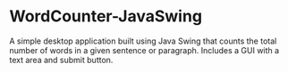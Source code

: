 # WordCounter-JavaSwing
A simple desktop application built using Java Swing that counts the total number of words in a given sentence or paragraph. Includes a GUI with a text area and submit button.
